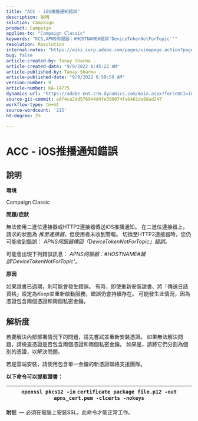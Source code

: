 ```yaml
---
title: "ACC - iOS推播通知錯誤"
description: 說明
solution: Campaign
product: Campaign
applies-to: "Campaign Classic"
keywords: "KCS,APNS伺服器：#HOSTNAME#錯誤'DeviceTokenNotForTopic''"
resolution: Resolution
internal-notes: "https://wiki.corp.adobe.com/pages/viewpage.action?pageId=1334124733"
bug: false
article-created-by: Tanay Sharma .
article-created-date: "9/9/2022 8:45:22 AM"
article-published-by: Tanay Sharma .
article-published-date: "9/9/2022 8:59:58 AM"
version-number: 9
article-number: KA-14775
dynamics-url: "https://adobe-ent.crm.dynamics.com/main.aspx?forceUCI=1&pagetype=entityrecord&etn=knowledgearticle&id=77b943bc-1b30-ed11-9db1-002248086735"
source-git-commit: e8f4ca2dd578944d4fe399074fab461de88ad247
workflow-type: tm+mt
source-wordcount: '215'
ht-degree: 2%

---
```


# ACC - iOS推播通知錯誤

## 說明




<b>環境</b>



Campaign Classic



<b>問題/症狀</b>



無法使用二進位連接器或HTTP2連接器傳送iOS推播通知。 在二進位連接器上，請求的狀態為 *推至連接器*，但使用者未收到警報。 切換至HTTP2連接器時，您仍可能收到錯誤： *APNS伺服器傳回「DeviceTokenNotForTopic」錯誤。*



可能會出現下列錯誤訊息： *APNS伺服器：#HOSTNAME#錯誤&#39;DeviceTokenNotForTopic&#39;。*



<b>原因</b>



如果證書已過期，則可能會發生錯誤。 有時，即使重新安裝證書、將「傳送日誌資格」設定為*Keep*並重新啟動服務，錯誤仍會持續存在。 可能發生此情況，因為憑證包含兩個憑證和兩個私密金鑰。










## 解析度


若要解決內部部署情況下的問題，請先嘗試並重新安裝憑證。 如果無法解決問題，請檢查憑證是否包含兩個憑證和兩個私密金鑰。 如果是，請將它們分割為個別的憑證，以解決問題。

若是雲端安裝，請使用包含單一金鑰的新憑證聯絡支援團隊。



<b>以下命令可以提取證書：</b>


| `openssl pkcs12 -in` `certificate package file.p12 -out apns_cert.pem -clcerts -nokeys` |
| --- |




<b>附註 </b> — 必須在電腦上安裝SSL，此命令才能正常工作。
